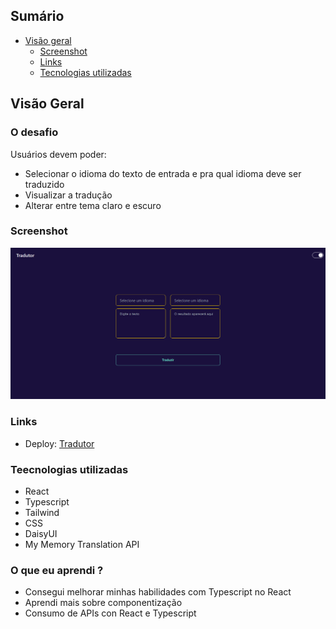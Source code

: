 ## Sumário

- [Visão geral](#overview)
  - [Screenshot](#screenshot)
  - [Links](#links)
  - [Tecnologias utilizadas](#built-with)


## Visão Geral

### O desafio

Usuários devem poder:

- Selecionar o idioma do texto de entrada e pra qual idioma deve ser traduzido
- Visualizar a tradução
- Alterar entre tema claro e escuro

### Screenshot

![](./public/Tradutor.png)

### Links

- Deploy: [Tradutor](tradutor-lyart.vercel.app)


### Teecnologias utilizadas

- React
- Typescript
- Tailwind
- CSS
- DaisyUI
- My Memory Translation API


### O que eu aprendi ?
- Consegui melhorar minhas habilidades com Typescript no React 
- Aprendi mais sobre componentização
- Consumo de APIs con React e Typescript
